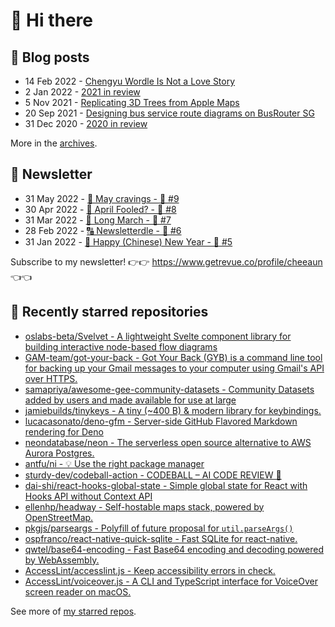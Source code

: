 # 👋 Hi there

## 📝 Blog posts

<!-- feed start -->
- 14 Feb 2022 - [Chengyu Wordle Is Not a Love Story](https://cheeaun.com/blog/2022/02/chengyu-wordle-is-not-a-love-story/)
- 2 Jan 2022 - [2021 in review](https://cheeaun.com/blog/2022/01/2021-in-review/)
- 5 Nov 2021 - [Replicating 3D Trees from Apple Maps](https://cheeaun.com/blog/2021/11/replicating-3d-trees-apple-maps/)
- 20 Sep 2021 - [Designing bus service route diagrams on BusRouter SG](https://cheeaun.com/blog/2021/09/bus-service-route-diagrams-busrouter-sg/)
- 31 Dec 2020 - [2020 in review](https://cheeaun.com/blog/2020/12/2020-in-review/)
<!-- feed end -->

More in the [archives](https://cheeaun.com/blog/archives/).

## 📰 Newsletter

<!-- newsletter start -->
- 31 May 2022 - [🍜 May cravings - 🥫 #9](https://www.getrevue.co/profile/cheeaun/issues/may-cravings-9-1158473)
- 30 Apr 2022 - [🤔 April Fooled? - 🥫 #8](https://www.getrevue.co/profile/cheeaun/issues/april-fooled-8-1112032)
- 31 Mar 2022 - [🚶 Long March - 🥫 #7](https://www.getrevue.co/profile/cheeaun/issues/long-march-7-1061697)
- 28 Feb 2022 - [🔠 Newsletterdle - 🥫 #6](https://www.getrevue.co/profile/cheeaun/issues/newsletterdle-6-1014288)
- 31 Jan 2022 - [🧧 Happy (Chinese) New Year - 🥫 #5](https://www.getrevue.co/profile/cheeaun/issues/happy-chinese-new-year-5-963222)
<!-- newsletter end -->

Subscribe to my newsletter! 👉👉 https://www.getrevue.co/profile/cheeaun 👈👈

## 🌟 Recently starred repositories

<!-- starred repos start -->
- [oslabs-beta/Svelvet - A lightweight Svelte component library for building interactive node-based flow diagrams](https://github.com/oslabs-beta/Svelvet)
- [GAM-team/got-your-back - Got Your Back (GYB) is a command line tool for backing up your Gmail messages to your computer using Gmail's API over HTTPS.](https://github.com/GAM-team/got-your-back)
- [samapriya/awesome-gee-community-datasets - Community Datasets added by users and made available for use at large](https://github.com/samapriya/awesome-gee-community-datasets)
- [jamiebuilds/tinykeys - A tiny (~400 B) & modern library for keybindings.](https://github.com/jamiebuilds/tinykeys)
- [lucacasonato/deno-gfm - Server-side GitHub Flavored Markdown rendering for Deno](https://github.com/lucacasonato/deno-gfm)
- [neondatabase/neon - The serverless open source alternative to AWS Aurora Postgres.](https://github.com/neondatabase/neon)
- [antfu/ni - 💡 Use the right package manager](https://github.com/antfu/ni)
- [sturdy-dev/codeball-action - CODEBALL – AI CODE REVIEW 🔮](https://github.com/sturdy-dev/codeball-action)
- [dai-shi/react-hooks-global-state - Simple global state for React with Hooks API without Context API](https://github.com/dai-shi/react-hooks-global-state)
- [ellenhp/headway - Self-hostable maps stack, powered by OpenStreetMap.](https://github.com/ellenhp/headway)
- [pkgjs/parseargs - Polyfill of future proposal for `util.parseArgs()`](https://github.com/pkgjs/parseargs)
- [ospfranco/react-native-quick-sqlite - Fast SQLite for react-native.](https://github.com/ospfranco/react-native-quick-sqlite)
- [qwtel/base64-encoding - Fast Base64 encoding and decoding powered by WebAssembly.](https://github.com/qwtel/base64-encoding)
- [AccessLint/accesslint.js - Keep accessibility errors in check.](https://github.com/AccessLint/accesslint.js)
- [AccessLint/voiceover.js - A CLI and TypeScript interface for VoiceOver screen reader on macOS.](https://github.com/AccessLint/voiceover.js)
<!-- starred repos end -->

See more of [my starred repos](https://github.com/stars/cheeaun/).
